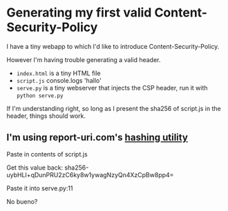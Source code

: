 # Generating my first valid Content-Security-Policy

I have a tiny webapp to which I'd like to introduce Content-Security-Policy. 

However I'm having trouble generating a valid header.

  - `index.html` is a tiny HTML file
  - `script.js` console.logs 'hallo'
  - `serve.py` is a tiny webserver that injects the CSP header, run it with `python serve.py`

If I'm understanding right, so long as I present the sha256 of script.js in the header, things should work.

## I'm using report-uri.com's [hashing utility](https://report-uri.com/home/hash)
  Paste in contents of script.js

  Get this value back:
  sha256-uybHLI+qDunPRU2zC6ky8w1ywagNzyQn4XzCpBw8pp4=

  Paste it into serve.py:11

  No bueno?